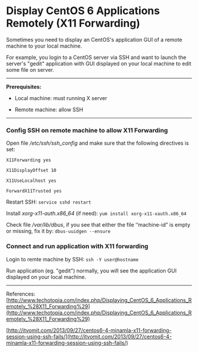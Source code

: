# Display CentOS 6 Applications Remotely (X11 Forwarding)
Sometimes you need to display an CentOS's application GUI of a remote machine to your local machine.

For example, you login to a CentOS server via SSH and want to launch the server's "gedit" application with GUI displayed on your local machine to edit some file on server.

---

**Prerequisites:**

* Local machine: must running X server

* Remote machine: allow SSH

---

### Config SSH on remote machine to allow X11 Forwarding
Open file */etc/ssh/ssh_config* and make sure that the following directives is set:
```
X11Forwarding yes

X11DisplayOffset 10

X11UseLocalhost yes

ForwardX11Trusted yes
```

Restart SSH: ``service sshd restart``


Install *xorg-x11-auth.x86_64* (if need):
``yum install xorg-x11-xauth.x86_64``

Check file */var/lib/dbus*, if you see that either the file ‘‘machine-id” is empty or missing, fix it by:
``dbus-uuidgen --ensure``

### Connect and run application with X11 forwarding
Login to remte machine by SSH: ``ssh -Y user@hostname``

Run application (eg. "gedit") normally, you will see the application GUI displayed on your local machine.

---

References:
[http://www.techotopia.com/index.php/Displaying_CentOS_6_Applications_Remotely_%28X11_Forwarding%29](http://www.techotopia.com/index.php/Displaying_CentOS_6_Applications_Remotely_%28X11_Forwarding%29)

[http://itvomit.com/2013/09/27/centos6-4-minamla-x11-forwarding-session-using-ssh-fails/](http://itvomit.com/2013/09/27/centos6-4-minamla-x11-forwarding-session-using-ssh-fails/)
